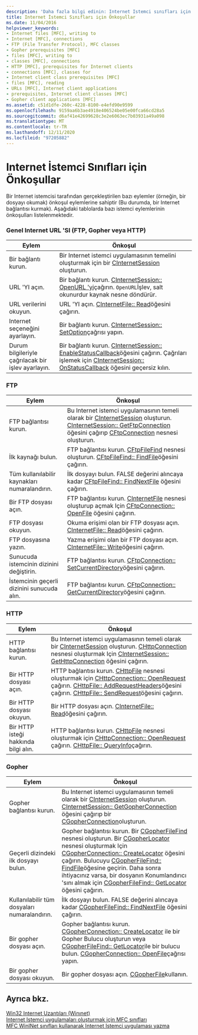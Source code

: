 ```yaml
---
description: 'Daha fazla bilgi edinin: Internet Istemci sınıfları için Önkoşullar'
title: Internet İstemci Sınıfları için Önkoşullar
ms.date: 11/04/2016
helpviewer_keywords:
- Internet files [MFC], writing to
- Internet [MFC], connections
- FTP (File Transfer Protocol), MFC classes
- Gopher prerequisites [MFC]
- files [MFC], writing to
- classes [MFC], connections
- HTTP [MFC], prerequisites for Internet clients
- connections [MFC], classes for
- Internet client class prerequisites [MFC]
- files [MFC], reading
- URLs [MFC], Internet client applications
- prerequisites, Internet client classes [MFC]
- Gopher client applications [MFC]
ms.assetid: c51d1dfe-260c-4228-8100-e4efd90e9599
ms.openlocfilehash: 9159aa6b3ae4918e406524be05e00fca66cd28a5
ms.sourcegitcommit: d6af41e42699628c3e2e6063ec7b03931a49a098
ms.translationtype: MT
ms.contentlocale: tr-TR
ms.lasthandoff: 12/11/2020
ms.locfileid: "97205882"
---
```

# <a name="prerequisites-for-internet-client-classes"></a>Internet İstemci Sınıfları için Önkoşullar

Bir Internet istemcisi tarafından gerçekleştirilen bazı eylemler (örneğin, bir dosyayı okumak) önkoşul eylemlerine sahiptir (Bu durumda, bir Internet bağlantısı kurmak). Aşağıdaki tablolarda bazı istemci eylemlerinin önkoşulları listelenmektedir.

### <a name="general-internet-url-ftp-gopher-or-http"></a>Genel Internet URL 'SI (FTP, Gopher veya HTTP)

|Eylem|Önkoşul|
|------------|------------------|
|Bir bağlantı kurun.|Bir Internet istemci uygulamasının temelini oluşturmak için bir [CInternetSession](reference/cinternetsession-class.md) oluşturun.|
|URL 'YI açın.|Bir bağlantı kurun. [CInternetSession:: OpenURL 'yi](reference/cinternetsession-class.md#openurl)çağırın. `OpenURL`İşlev, salt okunurdur kaynak nesne döndürür.|
|URL verilerini okuyun.|URL 'YI açın. [CInternetFile:: Read](reference/cinternetfile-class.md#read)öğesini çağırın.|
|Internet seçeneğini ayarlayın.|Bir bağlantı kurun. [CInternetSession:: SetOption](reference/cinternetsession-class.md#setoption)çağrısı yapın.|
|Durum bilgileriyle çağrılacak bir işlev ayarlayın.|Bir bağlantı kurun. [CInternetSession:: EnableStatusCallback](reference/cinternetsession-class.md#enablestatuscallback)öğesini çağırın. Çağrıları işlemek için [CInternetSession:: OnStatusCallback](reference/cinternetsession-class.md#onstatuscallback) öğesini geçersiz kılın.|

### <a name="ftp"></a>FTP

|Eylem|Önkoşul|
|------------|------------------|
|FTP bağlantısı kurun.|Bu Internet istemci uygulamasının temeli olarak bir [CInternetSession](reference/cinternetsession-class.md) oluşturun. [CInternetSession:: GetFtpConnection](reference/cinternetsession-class.md#getftpconnection) öğesini çağırıp [CFtpConnection](reference/cftpconnection-class.md) nesnesi oluşturun.|
|İlk kaynağı bulun.|FTP bağlantısı kurun. [CFtpFileFind](reference/cftpfilefind-class.md) nesnesi oluşturun. [CFtpFileFind:: FindFile](reference/cftpfilefind-class.md#findfile)öğesini çağırın.|
|Tüm kullanılabilir kaynakları numaralandırın.|İlk dosyayı bulun. FALSE değerini alıncaya kadar [CFtpFileFind:: FindNextFile](reference/cftpfilefind-class.md#findnextfile) öğesini çağırın.|
|Bir FTP dosyası açın.|FTP bağlantısı kurun. [CInternetFile](reference/cinternetfile-class.md) nesnesi oluşturup açmak Için [CFtpConnection:: OpenFile](reference/cftpconnection-class.md#openfile) öğesini çağırın.|
|FTP dosyası okuyun.|Okuma erişimi olan bir FTP dosyası açın. [CInternetFile:: Read](reference/cinternetfile-class.md#read)öğesini çağırın.|
|FTP dosyasına yazın.|Yazma erişimi olan bir FTP dosyası açın. [CInternetFile:: Write](reference/cinternetfile-class.md#write)öğesini çağırın.|
|Sunucuda istemcinin dizinini değiştirin.|FTP bağlantısı kurun. [CFtpConnection:: SetCurrentDirectory](reference/cftpconnection-class.md#setcurrentdirectory)öğesini çağırın.|
|İstemcinin geçerli dizinini sunucuda alın.|FTP bağlantısı kurun. [CFtpConnection:: GetCurrentDirectory](reference/cftpconnection-class.md#getcurrentdirectory)öğesini çağırın.|

### <a name="http"></a>HTTP

|Eylem|Önkoşul|
|------------|------------------|
|HTTP bağlantısı kurun.|Bu Internet istemci uygulamasının temeli olarak bir [CInternetSession](reference/cinternetsession-class.md) oluşturun. [CHttpConnection](reference/chttpconnection-class.md) nesnesi oluşturmak Için [CInternetSession:: GetHttpConnection](reference/cinternetsession-class.md#gethttpconnection) öğesini çağırın.|
|Bir HTTP dosyası açın.|HTTP bağlantısı kurun. [CHttpFile](reference/chttpfile-class.md) nesnesi oluşturmak için [CHttpConnection:: OpenRequest](reference/chttpconnection-class.md#openrequest) çağırın. [CHttpFile:: AddRequestHeaders](reference/chttpfile-class.md#addrequestheaders)öğesini çağırın. [CHttpFile:: SendRequest](reference/chttpfile-class.md#sendrequest)öğesini çağırın.|
|Bir HTTP dosyası okuyun.|Bir HTTP dosyası açın. [CInternetFile:: Read](reference/cinternetfile-class.md#read)öğesini çağırın.|
|Bir HTTP isteği hakkında bilgi alın.|HTTP bağlantısı kurun. [CHttpFile](reference/chttpfile-class.md) nesnesi oluşturmak için [CHttpConnection:: OpenRequest](reference/chttpconnection-class.md#openrequest) çağırın. [CHttpFile:: QueryInfo](reference/chttpfile-class.md#queryinfo)çağırın.|

### <a name="gopher"></a>Gopher

|Eylem|Önkoşul|
|------------|------------------|
|Gopher bağlantısı kurun.|Bu Internet istemci uygulamasının temeli olarak bir [CInternetSession](reference/cinternetsession-class.md) oluşturun. [CInternetSession:: GetGopherConnection](reference/cinternetsession-class.md#getgopherconnection) öğesini çağırıp bir [CGopherConnection](reference/cgopherconnection-class.md)oluşturun.|
|Geçerli dizindeki ilk dosyayı bulun.|Gopher bağlantısı kurun. Bir [CGopherFileFind](reference/cgopherfilefind-class.md) nesnesi oluşturun. Bir [CGopherLocator](reference/cgopherlocator-class.md) nesnesi oluşturmak Için [CGopherConnection:: CreateLocator](reference/cgopherconnection-class.md#createlocator) öğesini çağırın. Bulucuyu [CGopherFileFind:: FindFile](reference/cgopherfilefind-class.md#findfile)öğesine geçirin. Daha sonra ihtiyacınız varsa, bir dosyanın Konumlandırıcı 'sını almak için [CGopherFileFind:: GetLocator](reference/cgopherfilefind-class.md#getlocator) öğesini çağırın.|
|Kullanılabilir tüm dosyaları numaralandırın.|İlk dosyayı bulun. FALSE değerini alıncaya kadar [CGopherFileFind:: FindNextFile](reference/cgopherfilefind-class.md#findnextfile) öğesini çağırın.|
|Bir gopher dosyası açın.|Gopher bağlantısı kurun. [CGopherConnection:: CreateLocator](reference/cgopherconnection-class.md#createlocator) ile bir Gopher Bulucu oluşturun veya [CGopherFileFind:: GetLocator](reference/cgopherfilefind-class.md#getlocator)ile bir bulucu bulun. [CGopherConnection:: OpenFile](reference/cgopherconnection-class.md#openfile)çağrısı yapın.|
|Bir gopher dosyası okuyun.|Bir gopher dosyası açın. [CGopherFile](reference/cgopherfile-class.md)kullanın.|

## <a name="see-also"></a>Ayrıca bkz.

[Win32 Internet Uzantıları (Winınet)](win32-internet-extensions-wininet.md)<br/>
[Internet Istemci uygulamaları oluşturmak için MFC sınıfları](mfc-classes-for-creating-internet-client-applications.md)<br/>
[MFC WinINet sınıfları kullanarak Internet Istemci uygulaması yazma](writing-an-internet-client-application-using-mfc-wininet-classes.md)
